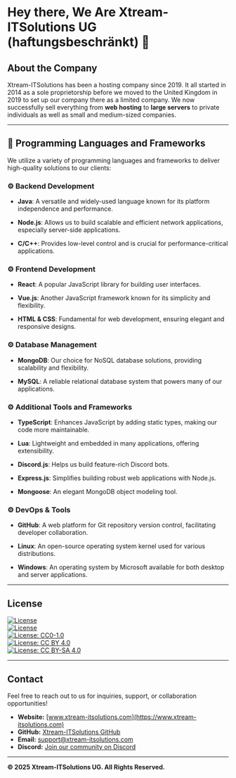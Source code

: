 # Hey there, We Are Xtream-ITSolutions UG (haftungsbeschränkt) 👋

## About the Company

Xtream-ITSolutions has been a hosting company since 2019. It all started in 2014 as a sole proprietorship before we moved to the United Kingdom in 2019 to set up our company there as a limited company. We now successfully sell everything from **web hosting** to **large servers** to private individuals as well as small and medium-sized companies.

---

## 🔧 Programming Languages and Frameworks

We utilize a variety of programming languages and frameworks to deliver high-quality solutions to our clients:

### ⚙️ Backend Development

<i class="fab fa-java"></i>  
- **Java**: A versatile and widely-used language known for its platform independence and performance.

<i class="fab fa-node-js"></i>  
- **Node.js**: Allows us to build scalable and efficient network applications, especially server-side applications.

<i class="fab fa-cuttlefish"></i>  
- **C/C++**: Provides low-level control and is crucial for performance-critical applications.

### ⚙️ Frontend Development

<i class="fab fa-react"></i>  
- **React**: A popular JavaScript library for building user interfaces.

<i class="fab fa-vuejs"></i>  
- **Vue.js**: Another JavaScript framework known for its simplicity and flexibility.

<i class="fab fa-html5"></i>  
- **HTML & CSS**: Fundamental for web development, ensuring elegant and responsive designs.

### ⚙️ Database Management

<i class="fas fa-database"></i>  
- **MongoDB**: Our choice for NoSQL database solutions, providing scalability and flexibility.

<i class="fas fa-database"></i>  
- **MySQL**: A reliable relational database system that powers many of our applications.

### ⚙️ Additional Tools and Frameworks

<i class="fab fa-typescript"></i>  
- **TypeScript**: Enhances JavaScript by adding static types, making our code more maintainable.

<i class="fab fa-lua"></i>  
- **Lua**: Lightweight and embedded in many applications, offering extensibility.

<i class="fab fa-discord"></i>  
- **Discord.js**: Helps us build feature-rich Discord bots.

<i class="fab fa-node-js"></i>  
- **Express.js**: Simplifies building robust web applications with Node.js.

<i class="fas fa-code"></i>  
- **Mongoose**: An elegant MongoDB object modeling tool.

### ⚙️ DevOps & Tools

<i class="fab fa-github"></i>  
- **GitHub**: A web platform for Git repository version control, facilitating developer collaboration.

<i class="fab fa-linux"></i>  
- **Linux**: An open-source operating system kernel used for various distributions.

<i class="fab fa-windows"></i>  
- **Windows**: An operating system by Microsoft available for both desktop and server applications.

---

## License

[![License](https://img.shields.io/badge/License-Apache_2.0-blue.svg)](https://opensource.org/licenses/Apache-2.0)  
[![License](https://img.shields.io/badge/License-Boost_1.0-lightblue.svg)](https://www.boost.org/LICENSE_1_0.txt)  
[![License: CC0-1.0](https://img.shields.io/badge/License-CC0_1.0-lightgrey.svg)](http://creativecommons.org/publicdomain/zero/1.0/)  
[![License: CC BY 4.0](https://img.shields.io/badge/License-CC_BY_4.0-lightgrey.svg)](https://creativecommons.org/licenses/by/4.0/)  
[![License: CC BY-SA 4.0](https://img.shields.io/badge/License-CC_BY--SA_4.0-lightgrey.svg)](https://creativecommons.org/licenses/by-sa/4.0/)

---

## Contact

Feel free to reach out to us for inquiries, support, or collaboration opportunities!

- **Website:** [www.xtream-itsolutions.com](https://www.xtream-itsolutions.com)  
- **GitHub:** [Xtream-ITSolutions GitHub](https://github.com/xtream-itsolutions)  
- **Email:** [support@xtream-itsolutions.com](mailto:support@xtream-itsolutions.com)  
- **Discord:** [Join our community on Discord](https://discord.gg/kRSyAybbby)

---

**© 2025 Xtream-ITSolutions UG. All Rights Reserved.**
